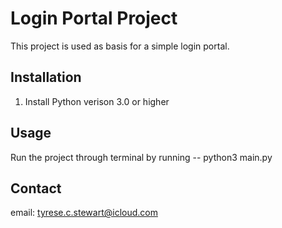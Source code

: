 # Login Portal Project

This project is used as basis for a simple login portal.

## Installation

1. Install Python verison 3.0 or higher

## Usage

Run the project through terminal by running -- python3 main.py

## Contact
email: tyrese.c.stewart@icloud.com